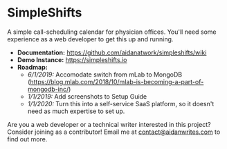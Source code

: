 # SimpleShifts
A simple call-scheduling calendar for physician offices. You'll need some experience as a web developer to get this up and running.

- **Documentation:** https://github.com/aidanatwork/simpleshifts/wiki
- **Demo Instance:** https://simpleshifts.io
- **Roadmap:** 
    - *6/1/2019:* Accomodate switch from mLab to MongoDB (https://blog.mlab.com/2018/10/mlab-is-becoming-a-part-of-mongodb-inc/)
    - *1/1/2019:* Add screenshots to Setup Guide
    - *1/1/2020:* Turn this into a self-service SaaS platform, so it doesn't need as much expertise to set up.
    
Are you a web developer or a technical writer interested in this project? Consider joining as a contributor! 
Email me at contact@aidanwrites.com to find out more.
